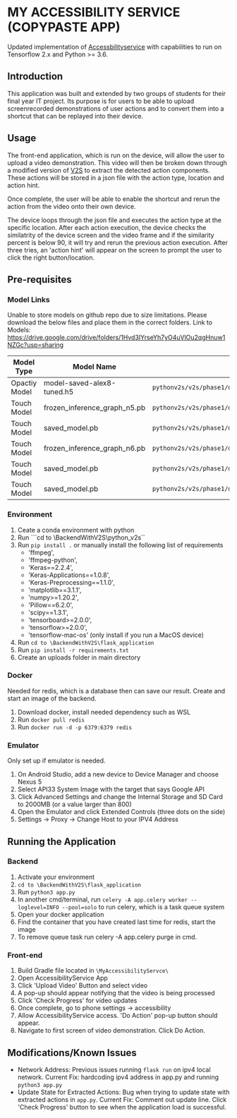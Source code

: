 # MY ACCESSIBILITY SERVICE (COPYPASTE APP)

Updated implementation of [Accessbilityservice](https://gitlab.com/cheefengcheong/accessibilityservice/-/tree/master/BackendWithV2S/flask_application) with capabilities to run on Tensorflow 2.x and Python >= 3.6. 

## Introduction
This application was built and extended by two groups of students for their final year IT project. 
Its purpose is for users to be able to upload screenrecorded demonstrations of user actions and to convert them into a shortcut that can be replayed into their device. 

## Usage
The front-end application, which is run on the device, will allow the user to upload a video demonstration. This video will then be broken down through a modified version of [V2S](https://gitlab.com/SEMERU-Code-Public/Android/video2scenario/-/tree/master/python_v2s) to extract the detected action components. These actions will be stored in a json file with the action type, location and action hint. 

Once complete, the user will be able to enable the shortcut and rerun the action from the video onto their own device. 

The device loops through the json file and executes the action type at the specific location. After each action execution, the device checks the similatrity of the device screen and the video frame and if the similarity percent is below 90, it will try and rerun the previous action execution. After three tries, an 'action hint' will appear on the screen to prompt the user to click the right button/location. 

## Pre-requisites

### Model Links
Unable to store models on github repo due to size limitations. Please download the below files and place them in the correct folders. 
Link to Models: https://drive.google.com/drive/folders/1Hvd3IYrseYh7yO4uVlOu2qgHnuw1NZGc?usp=sharing

Model Type | Model Name | Location | 
--- | --- | --- |
Opactiy Model | model-saved-alex8-tuned.h5 | ```pythonv2s/v2s/phase1/detection/opacity_model/``` | 
Touch Model | frozen_inference_graph_n5.pb | ```pythonv2s/v2s/phase1/detection/touch_model/saved_model_n5/``` | 
Touch Model | saved_model.pb | ```pythonv2s/v2s/phase1/detection/touch_model/saved_model_n5/``` | 
Touch Model | frozen_inference_graph_n6.pb | ```pythonv2s/v2s/phase1/detection/touch_model/saved_model_n6p/``` | 
Touch Model | saved_model.pb | ```pythonv2s/v2s/phase1/detection/touch_model/saved_model_n6/``` | 
Touch Model | saved_model.pb | ```pythonv2s/v2s/phase1/detection/touch_model/saved_model_n7/``` | 

### Environment
1. Ceate a conda environment with python
2. Run ```cd to \BackendWithV2S\python_v2s``
3. Run ```pip install .``` or manually install the following list of requirements 
    - 'ffmpeg',
    - 'ffmpeg-python',
    - 'Keras==2.2.4',
    - 'Keras-Applications==1.0.8',
    - 'Keras-Preprocessing==1.1.0',
    - 'matplotlib==3.1.1',
    - 'numpy>=1.20.2',
    - 'Pillow==6.2.0',
    - 'scipy==1.3.1',
    - 'tensorboard>=2.0.0',
    - 'tensorflow>=2.0.0',
    - 'tensorflow-mac-os' (only install if you run a MacOS device)
4. Run ```cd to \BackendWithV2S\flask_application```
5. Run ```pip install -r requirements.txt```
6. Create an uploads folder in main directory 

### Docker
Needed for redis, which is a database then can save our result. Create and start an image of the backend. 
1. Download docker, install needed dependency such as WSL
2. Run ```docker pull redis```
3. Run ```docker run -d -p 6379:6379 redis```

### Emulator
Only set up if emulator is needed. 
1. On Android Studio, add a new device to Device Manager and choose Nexus 5
2. Select API33 System Image with the target that says Google API
3. Click Advanced Settings and change the Internal Storage and SD Card to 2000MB (or a value larger than 800) 
4. Open the Emulator and click Extended Controls (three dots on the side)
5. Settings -> Proxy -> Change Host to your IPV4 Address 

## Running the Application 
### Backend
1. Activate your environment
2. ```cd to \BackendWithV2S\flask_application```
3. Run ```python3 app.py```
4. In another cmd/terminal, run ```celery -A app.celery worker --loglevel=INFO --pool=solo``` to run celery, which is a task queue system
4. Open your docker application
5. Find the container that you have created last time for redis, start the image
6. To remove queue task run celery -A app.celery purge in cmd.

### Front-end
1. Build Gradle file located in ```\MyAccessibilityServce\```
2. Open AccessibilityService App
3. Click 'Upload Video' Button and select video
4. A pop-up should appear notifying that the video is being processed
5. Click 'Check Progress' for video updates
6. Once complete, go to phone settings -> accessibility
7. Allow AccessibilityService access. 'Do Action' pop-up button should appear. 
8. Navigate to first screen of video demonstration. Click Do Action. 

## Modifications/Known Issues
* Network Address: Previous issues running ```flask run``` on ipv4 local network. Current Fix: hardcoding ipv4 address in app.py and running ```python3 app.py```
* Update State for Extracted Actions: Bug when trying to update state with extracted actions in ```app.py```. Current Fix: Comment out update line. Click 'Check Progress' button to see when the application load is successful. 



